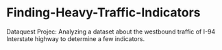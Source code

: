 # Finding-Heavy-Traffic-Indicators

Dataquest Projec: Analyzing a dataset about the westbound traffic of I-94 Interstate highway to determine a few indicators.
